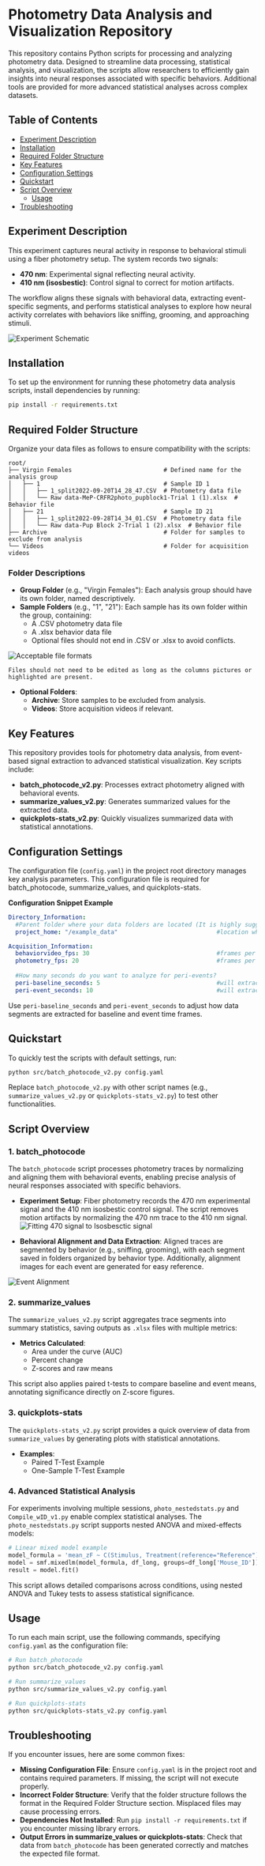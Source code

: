 
# Photometry Data Analysis and Visualization Repository

This repository contains Python scripts for processing and analyzing photometry data. Designed to streamline data processing, statistical analysis, and visualization, the scripts allow researchers to efficiently gain insights into neural responses associated with specific behaviors. Additional tools are provided for more advanced statistical analyses across complex datasets.

## Table of Contents
- [Experiment Description](#experiment-description)
- [Installation](#installation)
- [Required Folder Structure](#required-folder-structure)
- [Key Features](#key-features)
- [Configuration Settings](#configuration-settings)
- [Quickstart](#quickstart)
- [Script Overview](#script-overview)
    - [Usage](#usage)
- [Troubleshooting](#troubleshooting)

## Experiment Description

This experiment captures neural activity in response to behavioral stimuli using a fiber photometry setup. The system records two signals:
- **470 nm**: Experimental signal reflecting neural activity.
- **410 nm (isosbestic)**: Control signal to correct for motion artifacts.

The workflow aligns these signals with behavioral data, extracting event-specific segments, and performs statistical analyses to explore how neural activity correlates with behaviors like sniffing, grooming, and approaching stimuli.

![***Experiment Schematic***](images/schematic1.png)

## Installation

To set up the environment for running these photometry data analysis scripts, install dependencies by running:
```bash
pip install -r requirements.txt
```

## Required Folder Structure

Organize your data files as follows to ensure compatibility with the scripts:
```
root/
├── Virgin Females                          # Defined name for the analysis group
│   ├── 1                                   # Sample ID 1
│   │   ├── 1_split2022-09-20T14_28_47.CSV  # Photometry data file
│   │   └── Raw data-MeP-CRFR2photo_pupblock1-Trial 1 (1).xlsx  # Behavior file
│   ├── 21                                  # Sample ID 21
│   │   ├── 1_split2022-09-28T14_34_01.CSV  # Photometry data file
│   │   └── Raw data-Pup Block 2-Trial 1 (2).xlsx  # Behavior file
├── Archive                                 # Folder for samples to exclude from analysis
└── Videos                                  # Folder for acquisition videos
```

### Folder Descriptions
- **Group Folder** (e.g., "Virgin Females"): Each analysis group should have its own folder, named descriptively.
- **Sample Folders** (e.g., "1", "21"): Each sample has its own folder within the group, containing:
    - A .CSV photometry data file
    - A .xlsx behavior data file
    - Optional files should not end in .CSV or .xlsx to avoid conflicts.

![***Acceptable file formats***](images/acceptable_input.png)

    Files should not need to be edited as long as the columns pictures or highlighted are present.

- **Optional Folders**:
    - **Archive**: Store samples to be excluded from analysis.
    - **Videos**: Store acquisition videos if relevant.

## Key Features

This repository provides tools for photometry data analysis, from event-based signal extraction to advanced statistical visualization. Key scripts include:

- **batch_photocode_v2.py**: Processes extract photometry aligned with behavioral events.
- **summarize_values_v2.py**: Generates summarized values for the extracted data.
- **quickplots-stats_v2.py**: Quickly visualizes summarized data with statistical annotations.

## Configuration Settings

The configuration file (`config.yaml`) in the project root directory manages key analysis parameters. This configuration file is required for batch_photocode, summarize_values, and quickplots-stats.

**Configuration Snippet Example**

```yaml
Directory_Information:
  #Parent folder where your data folders are located (It is highly suggested to separate by groups)
  project_home: "/example_data"                            #location where trace folder are stored

Acquisition_Information: 
  behaviorvideo_fps: 30                                    #frames per second of the behavior video
  photometry_fps: 20                                       #frames per second of photometric acquisition
  
  #How many seconds do you want to analyze for peri-events?
  peri-baseline_seconds: 5                                 #will extract x seconds before the event onset
  peri-event_seconds: 10                                   #will extract x seconds after the event onset
```

Use `peri-baseline_seconds` and `peri-event_seconds` to adjust how data segments are extracted for baseline and event time frames.

## Quickstart

To quickly test the scripts with default settings, run:

```bash
python src/batch_photocode_v2.py config.yaml
```

Replace `batch_photocode_v2.py` with other script names (e.g., `summarize_values_v2.py` or `quickplots-stats_v2.py`) to test other functionalities.

## Script Overview
### 1. batch_photocode

The `batch_photocode` script processes photometry traces by normalizing and aligning them with behavioral events, enabling precise analysis of neural responses associated with specific behaviors.

- **Experiment Setup**: Fiber photometry records the 470 nm experimental signal and the 410 nm isosbestic control signal. The script removes motion artifacts by normalizing the 470 nm trace to the 410 nm signal.
![***Fitting 470 signal to Isosbesctic signal***](images/full_fit.png)

- **Behavioral Alignment and Data Extraction**: Aligned traces are segmented by behavior (e.g., sniffing, grooming), with each segment saved in folders organized by behavior type. Additionally, alignment images for each event are generated for easy reference.

![***Event Alignment***](images/Event%2017_during_7_ROI%20example.png)

### 2. summarize_values

The `summarize_values_v2.py` script aggregates trace segments into summary statistics, saving outputs as `.xlsx` files with multiple metrics:

- **Metrics Calculated**:
    - Area under the curve (AUC)
    - Percent change
    - Z-scores and raw means

This script also applies paired t-tests to compare baseline and event means, annotating significance directly on Z-score figures.

### 3. quickplots-stats

The `quickplots-stats_v2.py` script provides a quick overview of data from `summarize_values` by generating plots with statistical annotations.

- **Examples**:
    - Paired T-Test Example
    - One-Sample T-Test Example

### 4. Advanced Statistical Analysis

For experiments involving multiple sessions, `photo_nestedstats.py` and `Compile_wID_v1.py` enable complex statistical analyses. The `photo_nestedstats.py` script supports nested ANOVA and mixed-effects models:

```python
# Linear mixed model example
model_formula = 'mean_zF ~ C(Stimulus, Treatment(reference="Reference"))'
model = smf.mixedlm(model_formula, df_long, groups=df_long['Mouse_ID'])
result = model.fit()
```

This script allows detailed comparisons across conditions, using nested ANOVA and Tukey tests to assess statistical significance.

## Usage

To run each main script, use the following commands, specifying `config.yaml` as the configuration file:

```bash
# Run batch_photocode
python src/batch_photocode_v2.py config.yaml

# Run summarize_values
python src/summarize_values_v2.py config.yaml

# Run quickplots-stats
python src/quickplots-stats_v2.py config.yaml
```

## Troubleshooting

If you encounter issues, here are some common fixes:

- **Missing Configuration File**: Ensure `config.yaml` is in the project root and contains required parameters. If missing, the script will not execute properly.
- **Incorrect Folder Structure**: Verify that the folder structure follows the format in the Required Folder Structure section. Misplaced files may cause processing errors.
- **Dependencies Not Installed**: Run `pip install -r requirements.txt` if you encounter missing library errors.
- **Output Errors in summarize_values or quickplots-stats**: Check that data from `batch_photocode` has been generated correctly and matches the expected file format.
